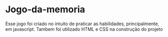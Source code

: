 # Jogo-da-memoria
 Esse jogo foi criado no intuito de praticar as habilidades, principalmente, em javascript. Tambem foi utilizado HTML e CSS na construção do projeto
